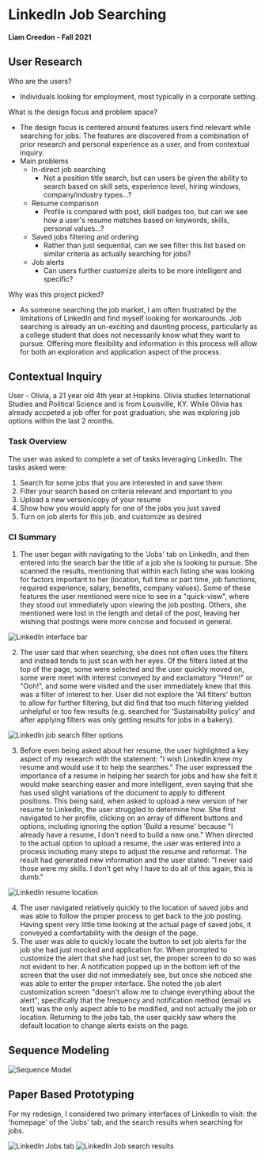 # __LinkedIn Job Searching__
#### Liam Creedon - Fall 2021

## User Research
Who are the users?
* Individuals looking for employment, most typically in a corporate setting.

What is the design focus and problem space?
* The design focus is centered around features users find relevant while searching for jobs. The features are discovered from a combination of prior research and personal experience as a user, and from contextual inquiry. 
* Main problems
  * In-direct job searching
    * Not a position title search, but can users be given the ability to search based on skill sets, experience level, hiring windows, company/industry types...?
  * Resume comparison
    * Profile is compared with post, skill badges too, but can we see how a user's resume matches based on keywords, skills, personal values...?
  * Saved jobs filtering and ordering
    * Rather than just sequential, can we see filter this list based on similar criteria as actually searching for jobs?
  * Job alerts
    * Can users further customize alerts to be more intelligent and specific?

Why was this project picked?
* As someone searching the job market, I am often frustrated by the limitations of LinkedIn and find myself looking for workarounds. Job searching is already an un-exciting and daunting process, particularly as a college student that does not necessarily know what they want to pursue. Offering more flexibility and information in this process will allow for both an exploration and application aspect of the process.

## Contextual Inquiry
User - Olivia, a 21 year old 4th year at Hopkins. Olivia studies International Studies and Political Science and is from Louisville, KY. While Olivia has already accpeted a job offer for post graduation, she was exploring job options within the last 2 months.

### Task Overview
The user was asked to complete a set of tasks leveraging LinkedIn. The tasks asked were:
1. Search for some jobs that you are interested in and save them
2. Filter your search based on criteria relevant and important to you
3. Upload a new version/copy of your resume
4. Show how you would apply for one of the jobs you just saved
5. Turn on job alerts for this job, and customize as desired

### CI Summary

1. The user began with navigating to the 'Jobs' tab on LinkedIn, and then entered into the search bar the title of a job she is looking to pursue. She scanned the results, mentioning that within each listing she was looking for factors important to her (location, full time or part time, job functions, required experience, salary, benefits, company values). Some of these features the user mentioned were nice to see in a "quick-view", where they stood out immediately upon viewing the job posting. Others, she mentioned were lost in the length and detail of the post, leaving her wishing that postings were more concise and focused in general.
 
 ![LinkedIn interface bar](/docs/assets/images/titleBar.png)
 
2. The user said that when searching, she does not often uses the filters and instead tends to just scan with her eyes. Of the filters listed at the top of the page, some were selected and the user quickly moved on, some were meet with interest conveyed by and exclamatory "Hmm!" or "Ooh!", and some were visited and the user immediately knew that this was a filter of interest to her. User did not explore the 'All filters' button to allow for further filtering, but did find that too much filtering yielded unhelpful or too few results (e.g. searched for 'Sustainability policy' and after applying filters was only getting results for jobs in a bakery).

![LinkedIn job search filter options](/docs/assets/images/jobFilters.png)

3. Before even being asked about her resume, the user highlighted a key aspect of my research with the statement: "I wish LinkedIn knew my resume and would use it to help the searches." The user expressed the importance of a resume in helping her search for jobs and how she felt it would make searching easier and more intelligent, even saying that she has used slight variations of the document to apply to different positions. This being said, when asked to upload a new version of her resume to LinkedIn, the user struggled to determine how. She first navigated to her profile, clicking on an array of different buttons and options, including ignoring the option 'Build a resume' because "I already have a resume, I don't need to build a new one." When directed to the actual option to upload a resume, the user was entered into a process including many steps to adjust the resume and reformat. The result had generated new information and the user stated: "I never said those were my skills. I don't get why I have to do all of this again, this is dumb."
 
 ![LinkedIn resume location](/docs/assets/images/jobTabs.png)
 
4. The user navigated relatively quickly to the location of saved jobs and was able to follow the proper process to get back to the job posting. Having spent very little time looking at the actual page of saved jobs, it conveyed a comfortability with the design of the page.
5. The user was able to quickly locate the button to set job alerts for the job she had just mocked and application for. When prompted to customize the alert that she had just set, the proper screen to do so was not evident to her. A notification popped up in the bottom left of the screen that the user did not immediately see, but once she noticed she was able to enter the proper interface. She noted the job alert customization screen "doesn't allow me to change everything about the alert", specifically that the frequency and notification method (email vs text) was the only aspect able to be modified, and not actually the job or location. Returning to the jobs tab, the user quickly saw where the default location to change alerts exists on the page.
 
## Sequence Modeling

![Sequence Model](/docs/assets/images/sequenceModel.png)


## Paper Based Prototyping

For my redesign, I considered two primary interfaces of LinkedIn to visit: the 'homepage' of the 'Jobs' tab, and the search results when searching for jobs.

![LinkedIn Jobs tab](/docs/assets/images/jobsPage.png)
![LinkedIn Job search results](/docs/assets/images/jobSearch.png)
